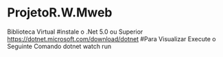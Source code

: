 # ProjetoR.W.Mweb
Biblioteca Virtual
#instale o  .Net 5.0 ou Superior
https://dotnet.microsoft.com/download/dotnet
#Para Visualizar Execute o Seguinte Comando
dotnet watch run
